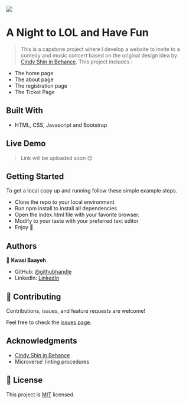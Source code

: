 ![](https://img.shields.io/badge/Microverse-blueviolet)

# A Night to LOL and Have Fun

> This is a capstone project where I develop a website to invite to a comedy and music concert based on the original design idea by [Cindy Shin in Behance](https://www.behance.net/adagio07).
> This project includes :
- The home page
- The about page
- The registration page
- The Ticket Page


## Built With

- HTML, CSS, Javascript and Bootstrap


## Live Demo
> Link will be uploaded soon :blush:

## Getting Started

To get a local copy up and running follow these simple example steps.

- Clone the repo to your local environment
- Run npm install to install all dependencies
- Open the index.html file with your favorite browser.
- Modify to your taste with your preferred text editor
- Enjoy :hugs:

## Authors

👤 **Kwasi Baayeh**

- GitHub: [@githubhandle](https://github.com/Baayeh)
- LinkedIn: [LinkedIn](https://linkedin.com/in/kabaayeh)

## 🤝 Contributing

Contributions, issues, and feature requests are welcome!

Feel free to check the [issues page](../../issues/).

## Acknowledgments

- [Cindy Shin in Behance](https://www.behance.net/adagio07)
- Microverse' linting procedures

## 📝 License

This project is [MIT](./LICENSE) licensed.
